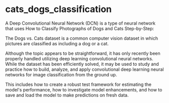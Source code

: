# cats_dogs_classification

A Deep Convolutional Neural Network (DCN) is a type of neural network that uses How to Classify Photographs of Dogs and Cats Step-by-Step:

The Dogs vs. Cats dataset is a common computer vision dataset in which pictures are classified as including a dog or a cat.

Although the topic appears to be straightforward, it has only recently been properly handled utilizing deep learning convolutional neural networks. While the dataset has been efficiently solved, it may be used to study and practice how to build, analyze, and apply convolutional deep learning neural networks for image classification from the ground up.

This includes how to create a robust test framework for estimating the model's performance, how to investigate model enhancements, and how to save and load the model to make predictions on fresh data.
